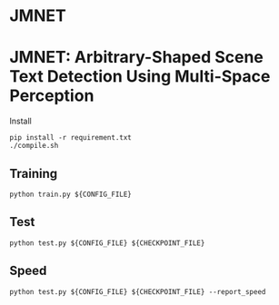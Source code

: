 # JMNET
# JMNET: Arbitrary-Shaped Scene Text Detection Using Multi-Space Perception

Install
```shell script
pip install -r requirement.txt
./compile.sh
```

## Training
```shell script
python train.py ${CONFIG_FILE}
```

## Test
```
python test.py ${CONFIG_FILE} ${CHECKPOINT_FILE}
```

## Speed
```shell script
python test.py ${CONFIG_FILE} ${CHECKPOINT_FILE} --report_speed
```

